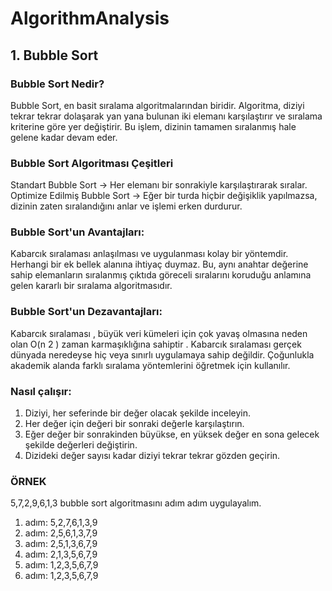 # AlgorithmAnalysis
## 1. Bubble Sort 
### Bubble Sort Nedir?
Bubble Sort, en basit sıralama algoritmalarından biridir. Algoritma, diziyi tekrar tekrar dolaşarak yan yana bulunan iki elemanı karşılaştırır ve sıralama kriterine göre yer değiştirir. Bu işlem, dizinin tamamen sıralanmış hale gelene kadar devam eder.
### Bubble Sort Algoritması Çeşitleri
Standart Bubble Sort → Her elemanı bir sonrakiyle karşılaştırarak sıralar.
Optimize Edilmiş Bubble Sort → Eğer bir turda hiçbir değişiklik yapılmazsa, dizinin zaten sıralandığını anlar ve işlemi erken durdurur. 
### Bubble Sort'un Avantajları:
Kabarcık sıralaması anlaşılması ve uygulanması kolay bir yöntemdir.
Herhangi bir ek bellek alanına ihtiyaç duymaz.
Bu, aynı anahtar değerine sahip elemanların sıralanmış çıktıda göreceli sıralarını koruduğu anlamına gelen kararlı bir sıralama algoritmasıdır.
### Bubble Sort'un Dezavantajları:
Kabarcık sıralaması , büyük veri kümeleri için çok yavaş olmasına neden olan O(n 2 ) zaman karmaşıklığına sahiptir .
Kabarcık sıralaması gerçek dünyada neredeyse hiç veya sınırlı uygulamaya sahip değildir. Çoğunlukla akademik alanda farklı sıralama yöntemlerini öğretmek için kullanılır.
### Nasıl çalışır:
1. Diziyi, her seferinde bir değer olacak şekilde inceleyin.
2. Her değer için değeri bir sonraki değerle karşılaştırın.
3. Eğer değer bir sonrakinden büyükse, en yüksek değer en sona gelecek şekilde değerleri değiştirin.
4. Dizideki değer sayısı kadar diziyi tekrar tekrar gözden geçirin.

### ÖRNEK
5,7,2,9,6,1,3 bubble sort algoritmasını adım adım uygulayalım.
1. adım: 5,2,7,6,1,3,9    
2. adım: 2,5,6,1,3,7,9
3. adım: 2,5,1,3,6,7,9
4. adım: 2,1,3,5,6,7,9
5. adım: 1,2,3,5,6,7,9
6. adım: 1,2,3,5,6,7,9

